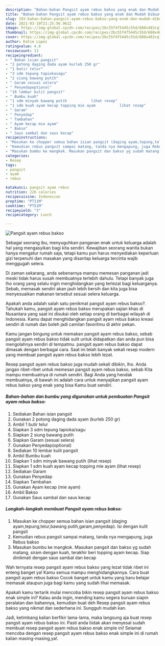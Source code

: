 ```yaml
---
description: "Bahan-bahan Pangsit ayam rebus bakso yang enak dan Mudah Dibuat"
title: "Bahan-bahan Pangsit ayam rebus bakso yang enak dan Mudah Dibuat"
slug: 193-bahan-bahan-pangsit-ayam-rebus-bakso-yang-enak-dan-mudah-dibuat
date: 2021-03-10T21:25:56.961Z
image: https://img-global.cpcdn.com/recipes/2bc55f4f5445c55d/680x482cq70/pangsit-ayam-rebus-bakso-foto-resep-utama.jpg
thumbnail: https://img-global.cpcdn.com/recipes/2bc55f4f5445c55d/680x482cq70/pangsit-ayam-rebus-bakso-foto-resep-utama.jpg
cover: https://img-global.cpcdn.com/recipes/2bc55f4f5445c55d/680x482cq70/pangsit-ayam-rebus-bakso-foto-resep-utama.jpg
author: Katie Lopez
ratingvalue: 4.8
reviewcount: 13
recipeingredient:
- " Bahan isian pangsit"
- "2 potong daging dada ayam kurleb 250 gr"
- "1 butir telur"
- "3 sdm tepung tapiokasagu"
- "2 siung bawang putih"
- " Garam sesuai selera"
- " Penyedapoptional"
- "10 lembar kulit pangsit"
- " Bumbu kuah"
- "1 sdm minyak bawang putih           lihat resep"
- "1 sdm kuah ayam kecap topping mie ayam           lihat resep"
- " Garam"
- " Penyedap"
- " Tambahan"
- " Ayam kecap mie ayam"
- " Bakso"
- " Saus sambal dan saus kecap"
recipeinstructions:
- "Masukan ke chopper semua bahan isian pangsit (daging ayam,tepung,telur,bawang putih,garam,penyedap). Isi dengan kulit pangsit"
- "Kemudian rebus pangsit sampai matang, tanda nya mengapung, juga Rebus bakso"
- "Masukan bumbu ke mangkok. Masukan pangsit dan bakso yg sudah matang, siram dengan kuah, terakhir beri topping ayam kecap. Siap dinikmati dengan saus sambal dan kecap"
categories:
- Resep
tags:
- pangsit
- ayam
- rebus

katakunci: pangsit ayam rebus 
nutrition: 226 calories
recipecuisine: Indonesian
preptime: "PT11M"
cooktime: "PT51M"
recipeyield: "3"
recipecategory: Lunch

---
```



![Pangsit ayam rebus bakso](https://img-global.cpcdn.com/recipes/2bc55f4f5445c55d/680x482cq70/pangsit-ayam-rebus-bakso-foto-resep-utama.jpg)

Sebagai seorang ibu, menyuguhkan panganan enak untuk keluarga adalah hal yang mengasyikan bagi kita sendiri. Kewajiban seorang  wanita bukan hanya mengatur rumah saja, tetapi kamu pun harus menyediakan keperluan gizi terpenuhi dan masakan yang disantap keluarga tercinta wajib menggugah selera.

Di zaman  sekarang, anda sebenarnya mampu memesan panganan jadi meski tidak harus susah membuatnya terlebih dahulu. Tetapi banyak juga lho orang yang selalu ingin menghidangkan yang terlezat bagi keluarganya. Sebab, memasak sendiri akan jauh lebih bersih dan kita juga bisa menyesuaikan makanan tersebut sesuai selera keluarga. 



Apakah anda adalah salah satu penikmat pangsit ayam rebus bakso?. Tahukah kamu, pangsit ayam rebus bakso merupakan sajian khas di Nusantara yang saat ini disukai oleh setiap orang di berbagai wilayah di Indonesia. Kamu dapat menghidangkan pangsit ayam rebus bakso kreasi sendiri di rumah dan boleh jadi camilan favoritmu di akhir pekan.

Kamu jangan bingung untuk memakan pangsit ayam rebus bakso, sebab pangsit ayam rebus bakso tidak sulit untuk didapatkan dan anda pun bisa mengolahnya sendiri di tempatmu. pangsit ayam rebus bakso dapat dimasak dengan berbagai cara. Saat ini telah banyak sekali resep modern yang membuat pangsit ayam rebus bakso lebih lezat.

Resep pangsit ayam rebus bakso juga mudah sekali dibikin, lho. Anda jangan ribet-ribet untuk memesan pangsit ayam rebus bakso, sebab Kita mampu membuatnya di rumah sendiri. Bagi Anda yang hendak membuatnya, di bawah ini adalah cara untuk menyajikan pangsit ayam rebus bakso yang enak yang bisa Kamu buat sendiri.

<!--inarticleads1-->

##### Bahan-bahan dan bumbu yang digunakan untuk pembuatan Pangsit ayam rebus bakso:

1. Sediakan  Bahan isian pangsit
1. Gunakan 2 potong daging dada ayam (kurleb 250 gr)
1. Ambil 1 butir telur
1. Siapkan 3 sdm tepung tapioka/sagu
1. Siapkan 2 siung bawang putih
1. Siapkan  Garam (sesuai selera)
1. Gunakan  Penyedap(optional)
1. Sediakan 10 lembar kulit pangsit
1. Ambil  Bumbu kuah
1. Siapkan 1 sdm minyak bawang putih           (lihat resep)
1. Siapkan 1 sdm kuah ayam kecap topping mie ayam           (lihat resep)
1. Sediakan  Garam
1. Gunakan  Penyedap
1. Siapkan  Tambahan
1. Gunakan  Ayam kecap (mie ayam)
1. Ambil  Bakso
1. Gunakan  Saus sambal dan saus kecap




<!--inarticleads2-->

##### Langkah-langkah membuat Pangsit ayam rebus bakso:

1. Masukan ke chopper semua bahan isian pangsit (daging ayam,tepung,telur,bawang putih,garam,penyedap). Isi dengan kulit pangsit
1. Kemudian rebus pangsit sampai matang, tanda nya mengapung, juga Rebus bakso
1. Masukan bumbu ke mangkok. Masukan pangsit dan bakso yg sudah matang, siram dengan kuah, terakhir beri topping ayam kecap. Siap dinikmati dengan saus sambal dan kecap




Wah ternyata resep pangsit ayam rebus bakso yang lezat tidak ribet ini enteng banget ya! Kamu semua mampu menghidangkannya. Cara buat pangsit ayam rebus bakso Cocok banget untuk kamu yang baru belajar memasak ataupun juga bagi kamu yang sudah lihai memasak.

Apakah kamu tertarik mulai mencoba bikin resep pangsit ayam rebus bakso enak simple ini? Kalau anda ingin, mending kamu segera buruan siapin peralatan dan bahannya, kemudian buat deh Resep pangsit ayam rebus bakso yang nikmat dan sederhana ini. Sungguh mudah kan. 

Jadi, ketimbang kalian berfikir lama-lama, maka langsung aja buat resep pangsit ayam rebus bakso ini. Pasti anda tiidak akan menyesal sudah membuat resep pangsit ayam rebus bakso enak simple ini! Selamat mencoba dengan resep pangsit ayam rebus bakso enak simple ini di rumah kalian masing-masing,ya!.

